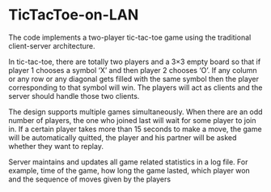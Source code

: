 # TicTacToe-on-LAN

The code implements a two-player tic-tac-toe game using the traditional client-server architecture.

In tic-tac-toe, there are totally two players and a 3×3 empty board so that if player 1 chooses a symbol ‘X’ and then player 2 chooses ‘O’. If any column or any row or any diagonal gets filled with the same symbol then the player corresponding to that symbol will win. The players will act as clients and the server should handle those two clients.

The design supports multiple games simultaneously. When there are an odd number of players, the one who joined last will wait for some player to join in. If a certain player takes more than 15 seconds to make a move, the game will be automatically quitted, the player and his partner will be asked whether they want to replay.

Server maintains and updates all game related statistics in a log file. For example, time of the game, how long the game lasted, which player won and the sequence of moves given by the players
